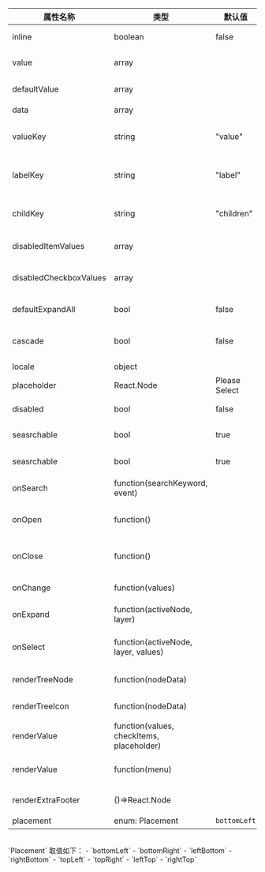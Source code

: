
属性名称                 | 类型           | 默认值   | 描述
-------------------- | ---------------- | -----   | -------------------
inline                | boolean            |  false       | 是否只使用checktree
value                | array            |         | 当前选中的值
defaultValue         | array            |         | 默认选中的值
data                 | array            |         | tree 数据
valueKey             | string           | "value" | tree数据结构value属性名称
labelKey             | string           | "label" | tree数据结构label属性名称
childKey             | string           | "children" | tree数据结构children属性名称
disabledItemValues        | array            |         | 禁用节点列表
disabledCheckboxValues        | array            |         | 禁用节点的checkbox列表
defaultExpandAll     | bool             | false   | 默认展开所有节点
cascade             | bool             | false   | checktree是否级联选择
locale | object | | 本地语言
placeholder | React.Node | Please Select | 占位符
disabled | bool | false | 是否禁用 Picker
seasrchable | bool | true | 是否可以清楚
seasrchable | bool | true | 是否显示搜索框
onSearch | function(searchKeyword, event) || 搜索回调函数
onOpen | function() | |展开 Dropdown 的回调函数
onClose | function() | |关闭 Dropdown 的回调函数
onChange             | function(values)         |         | 数据改变的回调函数
onExpand             | function(activeNode, layer)         |         | 树节点展示时的回调
onSelect             | function(activeNode, layer, values)       |         | 选择树节点后的回调函数
renderTreeNode       | function(nodeData)         |         | 自定义渲染 tree 节点
renderTreeIcon       | function(nodeData)         |         | 自定义渲染 图标
renderValue    | function(values, checkItems, placeholder)| |自定义渲染placeholder
renderValue    | function(menu)| |自定义渲染 Dropdown Menu
renderExtraFooter | ()=>React.Node | | 自定义页脚内容
placement | enum: Placement | `bottomLeft` | 打开位置

<br/>
`Placement` 取值如下：
- `bottomLeft`
- `bottomRight`
- `leftBottom`
- `rightBottom`
- `topLeft`
- `topRight`
- `leftTop`
- `rightTop`



